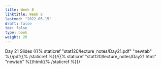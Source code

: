 ```yaml
---
title: Week 8 
linktitle: Week 8
lastmod: "2022-05-15"
draft: false  
toc: false  
type: book  
weight: 20
---
```



Day 21 Slides ({{% staticref "stat120/lecture_notes/Day21.pdf" "newtab" %}}pdf{{% /staticref %}}/{{% staticref "stat120/lecture_notes/Day21.html" "newtab" %}}html{{% /staticref %}})